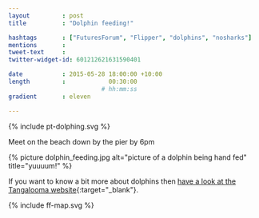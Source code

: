 ```yaml
---
layout         : post
title          : "Dolphin feeding!"

hashtags       : ["FuturesForum", "Flipper", "dolphins", "nosharks"]
mentions       :
tweet-text     :
twitter-widget-id: 601212621631590401

date           : 2015-05-28 18:00:00 +10:00
length         :            00:30:00
                          # hh:mm:ss
gradient       : eleven

---
```

{% include pt-dolphing.svg %}

Meet on the beach down by the pier by 6pm

{% picture dolphin_feeding.jpg alt="picture of a dolphin being hand fed" title="yuuuum!" %}

If you want to know a bit more about dolphins then [have a look at the Tangalooma website](http://www.tangalooma.com/info/dolphin_feeding/){:target="_blank"}.


<div class="the-map">{% include ff-map.svg %}</div>
